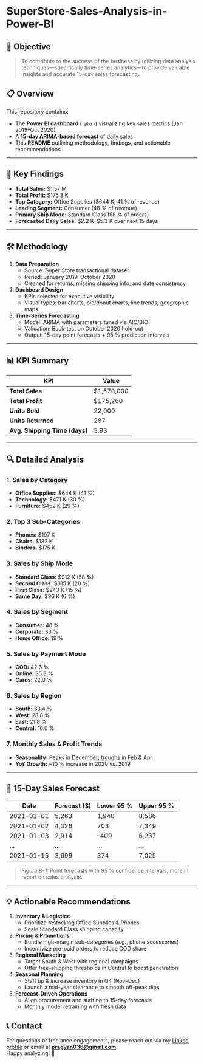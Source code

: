 # SuperStore-Sales-Analysis-in-Power-BI

## 🎯 Objective
> To contribute to the success of the business by utilizing data analysis techniques—specifically time-series analytics—to provide valuable insights and accurate 15-day sales forecasting.

## 📋 Overview
This repository contains:
- The **Power BI dashboard** (`.pbix`) visualizing key sales metrics (Jan 2019–Oct 2020)  
- A **15-day ARIMA-based forecast** of daily sales  
- This **README** outlining methodology, findings, and actionable recommendations

---

## 🚀 Key Findings
- **Total Sales:** \$1.57 M  
- **Total Profit:** \$175.3 K  
- **Top Category:** Office Supplies (\$644 K; 41 % of revenue)  
- **Leading Segment:** Consumer (48 % of revenue)  
- **Primary Ship Mode:** Standard Class (58 % of orders)  
- **Forecasted Daily Sales:** \$2.2 K–\$5.3 K over next 15 days  

---

## 🛠 Methodology
1. **Data Preparation**  
   - Source: Super Store transactional dataset  
   - Period: January 2019–October 2020  
   - Cleaned for returns, missing shipping info, and date consistency  
2. **Dashboard Design**  
   - KPIs selected for executive visibility  
   - Visual types: bar charts, pie/donut charts, line trends, geographic maps  
3. **Time-Series Forecasting**  
   - Model: ARIMA with parameters tuned via AIC/BIC  
   - Validation: Back-test on October 2020 hold-out  
   - Output: 15-day point forecasts + 95 % prediction intervals  

---

## 📊 KPI Summary  
| KPI                         | Value         |
|-----------------------------|---------------|
| **Total Sales**             | \$1,570,000   |
| **Total Profit**            | \$175,260     |
| **Units Sold**              | 22,000        |
| **Units Returned**          | 287           |
| **Avg. Shipping Time (days)** | 3.93        |

---

## 🔍 Detailed Analysis

### 1. Sales by Category   
- **Office Supplies:** \$644 K (41 %)  
- **Technology:** \$471 K (30 %)  
- **Furniture:** \$452 K (29 %)

### 2. Top 3 Sub-Categories   
- **Phones:** \$197 K  
- **Chairs:** \$182 K  
- **Binders:** \$175 K

### 3. Sales by Ship Mode  
- **Standard Class:** \$912 K (58 %)  
- **Second Class:** \$315 K (20 %)  
- **First Class:** \$243 K (15 %)  
- **Same Day:** \$96 K (6 %)

### 4. Sales by Segment   
- **Consumer:** 48 %  
- **Corporate:** 33 %  
- **Home Office:** 19 %

### 5. Sales by Payment Mode  
- **COD:** 42.6 %  
- **Online:** 35.3 %  
- **Cards:** 22.0 %

### 6. Sales by Region  
- **South:** 33.4 %  
- **West:** 28.8 %  
- **East:** 21.8 %  
- **Central:** 16.0 %

### 7. Monthly Sales & Profit Trends  
- **Seasonality:** Peaks in December; troughs in Feb & Apr  
- **YoY Growth:** ~10 % increase in 2020 vs. 2019  

---

## 🔮 15-Day Sales Forecast

| Date       | Forecast ($) | Lower 95 % | Upper 95 % |
|------------|--------------|------------|------------|
| 2021-01-01 | 5,263        | 1,940      | 8,586      |
| 2021-01-02 | 4,026        |   703      | 7,349      |
| 2021-01-03 | 2,914        |  –409      | 6,237      |
| …          | …            | …          | …          |
| 2021-01-15 | 3,699        |   374      | 7,025      |

> *Figure B-1:* Point forecasts with 95 % confidence intervals, more in report on sales analysis.

---

## 💡 Actionable Recommendations
1. **Inventory & Logistics**  
   - Prioritize restocking Office Supplies & Phones  
   - Scale Standard Class shipping capacity  
2. **Pricing & Promotions**  
   - Bundle high-margin sub-categories (e.g., phone accessories)  
   - Incentivize pre-paid orders to reduce COD share  
3. **Regional Marketing**  
   - Target South & West with regional campaigns  
   - Offer free-shipping thresholds in Central to boost penetration  
4. **Seasonal Planning**  
   - Staff up & increase inventory in Q4 (Nov–Dec)  
   - Launch a mid-year clearance to smooth off-peak dips  
5. **Forecast-Driven Operations**  
   - Align procurement and staffing to 15-day forecasts  
   - Monthly model retraining with fresh data


## 📞 Contact
For questions or freelance engagements, please reach out via my [Linked profile](https://www.linkedin.com/in/pragyan-dhakal-b3a952319/) or email at **pragyan036@gmail.com**.  
Happy analyzing! 🚀  
